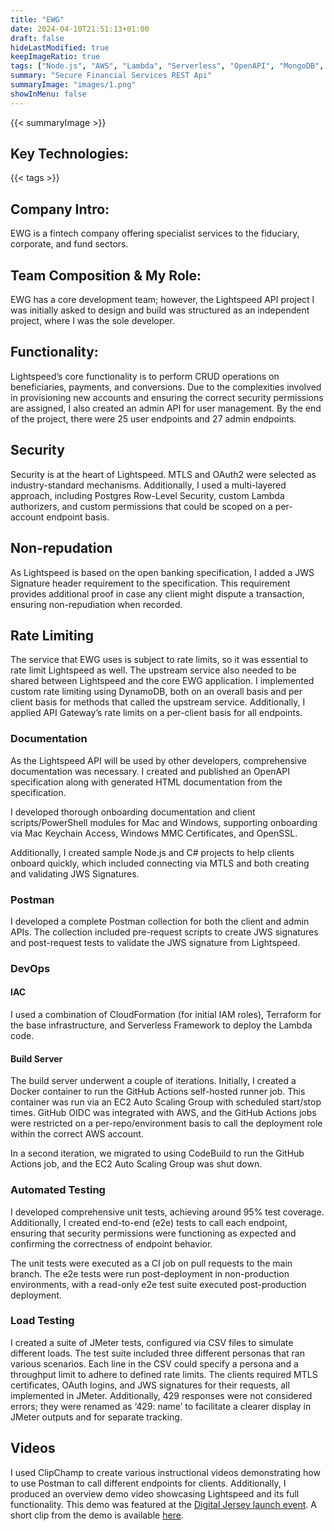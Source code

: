 ```yaml
---
title: "EWG"
date: 2024-04-10T21:51:13+01:00
draft: false
hideLastModified: true
keepImageRatio: true
tags: ["Node.js", "AWS", "Lambda", "Serverless", "OpenAPI", "MongoDB", "Terraform", "Docker", "Postgres"]
summary: "Secure Financial Services REST Api"
summaryImage: "images/1.png" 
showInMenu: false
---
```


{{< summaryImage >}}

## Key Technologies:
{{< tags >}}

## Company Intro:

EWG is a fintech company offering specialist services to the fiduciary, corporate, and fund sectors.

## Team Composition & My Role:

EWG has a core development team; however, the Lightspeed API project I was initially asked to design and build was structured as an independent project, where I was the sole developer.

## Functionality:

Lightspeed’s core functionality is to perform CRUD operations on beneficiaries, payments, and conversions. Due to the complexities involved in provisioning new accounts and ensuring the correct security permissions are assigned, I also created an admin API for user management. By the end of the project, there were 25 user endpoints and 27 admin endpoints.

## Security

Security is at the heart of Lightspeed. MTLS and OAuth2 were selected as industry-standard mechanisms. Additionally, I used a multi-layered approach, including Postgres Row-Level Security, custom Lambda authorizers, and custom permissions that could be scoped on a per-account endpoint basis.

## Non-repudation

As Lightspeed is based on the open banking specification, I added a JWS Signature header requirement to the specification. This requirement provides additional proof in case any client might dispute a transaction, ensuring non-repudiation when recorded.

## Rate Limiting

The service that EWG uses is subject to rate limits, so it was essential to rate limit Lightspeed as well. The upstream service also needed to be shared between Lightspeed and the core EWG application. I implemented custom rate limiting using DynamoDB, both on an overall basis and per client basis for methods that called the upstream service. Additionally, I applied API Gateway’s rate limits on a per-client basis for all endpoints.

### Documentation

As the Lightspeed API will be used by other developers, comprehensive documentation was necessary. I created and published an OpenAPI specification along with generated HTML documentation from the specification.

I developed thorough onboarding documentation and client scripts/PowerShell modules for Mac and Windows, supporting onboarding via Mac Keychain Access, Windows MMC Certificates, and OpenSSL.

Additionally, I created sample Node.js and C# projects to help clients onboard quickly, which included connecting via MTLS and both creating and validating JWS Signatures.

### Postman

I developed a complete Postman collection for both the client and admin APIs. The collection included pre-request scripts to create JWS signatures and post-request tests to validate the JWS signature from Lightspeed.


### DevOps
#### IAC

I used a combination of CloudFormation (for initial IAM roles), Terraform for the base infrastructure, and Serverless Framework to deploy the Lambda code.

#### Build Server

The build server underwent a couple of iterations. Initially, I created a Docker container to run the GitHub Actions self-hosted runner job. This container was run via an EC2 Auto Scaling Group with scheduled start/stop times. GitHub OIDC was integrated with AWS, and the GitHub Actions jobs were restricted on a per-repo/environment basis to call the deployment role within the correct AWS account.

In a second iteration, we migrated to using CodeBuild to run the GitHub Actions job, and the EC2 Auto Scaling Group was shut down.

### Automated Testing

I developed comprehensive unit tests, achieving around 95% test coverage. Additionally, I created end-to-end (e2e) tests to call each endpoint, ensuring that security permissions were functioning as expected and confirming the correctness of endpoint behavior.

The unit tests were executed as a CI job on pull requests to the main branch. The e2e tests were run post-deployment in non-production environments, with a read-only e2e test suite executed post-production deployment.

### Load Testing

I created a suite of JMeter tests, configured via CSV files to simulate different loads. The test suite included three different personas that ran various scenarios. Each line in the CSV could specify a persona and a throughput limit to adhere to defined rate limits. The clients required MTLS certificates, OAuth logins, and JWS signatures for their requests, all implemented in JMeter. Additionally, 429 responses were not considered errors; they were renamed as ‘429: name’ to facilitate a clearer display in JMeter outputs and for separate tracking.


## Videos

I used ClipChamp to create various instructional videos demonstrating how to use Postman to call different endpoints for clients. Additionally, I produced an overview demo video showcasing Lightspeed and its full functionality. This demo was featured at the [Digital Jersey launch event](https://www.digital.je/news-events/digital-events/ewg-lightspped-api-launch-event/). A short clip from the demo is available [here](videos/Lightspeed-Demo-Clip.mp4).

